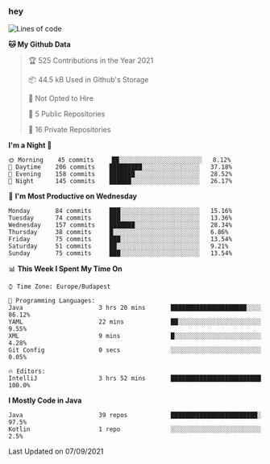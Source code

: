 ### hey

<!--START_SECTION:waka-->
![Lines of code](https://img.shields.io/badge/From%20Hello%20World%20I%27ve%20Written-81514%20lines%20of%20code-blue)

**🐱 My Github Data** 

> 🏆 525 Contributions in the Year 2021
 > 
> 📦 44.5 kB Used in Github's Storage 
 > 
> 🚫 Not Opted to Hire
 > 
> 📜 5 Public Repositories 
 > 
> 🔑 16 Private Repositories  
 > 
**I'm a Night 🦉** 

```text
🌞 Morning    45 commits     ██░░░░░░░░░░░░░░░░░░░░░░░   8.12% 
🌆 Daytime    206 commits    █████████░░░░░░░░░░░░░░░░   37.18% 
🌃 Evening    158 commits    ███████░░░░░░░░░░░░░░░░░░   28.52% 
🌙 Night      145 commits    ██████░░░░░░░░░░░░░░░░░░░   26.17%

```
📅 **I'm Most Productive on Wednesday** 

```text
Monday       84 commits     ███░░░░░░░░░░░░░░░░░░░░░░   15.16% 
Tuesday      74 commits     ███░░░░░░░░░░░░░░░░░░░░░░   13.36% 
Wednesday    157 commits    ███████░░░░░░░░░░░░░░░░░░   28.34% 
Thursday     38 commits     █░░░░░░░░░░░░░░░░░░░░░░░░   6.86% 
Friday       75 commits     ███░░░░░░░░░░░░░░░░░░░░░░   13.54% 
Saturday     51 commits     ██░░░░░░░░░░░░░░░░░░░░░░░   9.21% 
Sunday       75 commits     ███░░░░░░░░░░░░░░░░░░░░░░   13.54%

```


📊 **This Week I Spent My Time On** 

```text
⌚︎ Time Zone: Europe/Budapest

💬 Programming Languages: 
Java                     3 hrs 20 mins       █████████████████████░░░░   86.12% 
YAML                     22 mins             ██░░░░░░░░░░░░░░░░░░░░░░░   9.55% 
XML                      9 mins              █░░░░░░░░░░░░░░░░░░░░░░░░   4.28% 
Git Config               0 secs              ░░░░░░░░░░░░░░░░░░░░░░░░░   0.05%

🔥 Editors: 
IntelliJ                 3 hrs 52 mins       █████████████████████████   100.0%

```

**I Mostly Code in Java** 

```text
Java                     39 repos            ████████████████████████░   97.5% 
Kotlin                   1 repo              ░░░░░░░░░░░░░░░░░░░░░░░░░   2.5%

```



 Last Updated on 07/09/2021
<!--END_SECTION:waka-->
